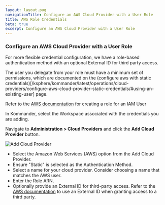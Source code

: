 ```yaml
---
layout: layout.pug
navigationTitle: Configure an AWS Cloud Provider with a User Role
title: AWS Role Credentials
beta: true
excerpt: Configure an AWS Cloud Provider with a User Role
---
```


### Configure an AWS Cloud Provider with a User Role

For more flexible credential configuration, we have a role-based authentication method with an optional External ID for third party access.

The user you delegate from your role must have a minimum set of permissions, which are documented on the (configure aws with static credentials)[/ksphere/kommander/latest/operations/cloud-providers/configure-aws-cloud-provider-static-credentials/#using-an-existing-user] page.

Refer to the [AWS documentation](https://docs.aws.amazon.com/IAM/latest/UserGuide/id_roles_create_for-user.html) for creating a role for an IAM User

In Kommander, select the Workspace associated with the credentials you are adding.

Navigate to **Administration > Cloud Providers** and click the **Add Cloud Provider** button.

![Add Cloud Provider](/ksphere/kommander/img/add-cloud-provider.png)

- Select the Amazon Web Services (AWS) option from the Add Cloud Provider.
- Ensure "Static" is selected as the Authentication Method.
- Select a name for your cloud provider. Consider choosing a name that matches the AWS user.
- Enter the Role ARN.
- Optionally provide an External ID for third-party access. Refer to the [AWS documentation](https://docs.aws.amazon.com/IAM/latest/UserGuide/id_roles_create_for-user_externalid.html) to use an External ID when granting access to a third party.

